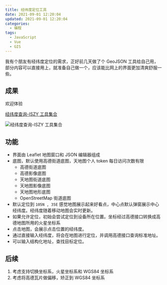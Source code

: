 ```yaml
---
title: 经纬度定位工具
date: 2021-09-01 12:20:04
updated: 2021-09-01 12:20:04
categories:
  - 编程
tags:
  - JavaScript
  - Vue
  - GIS
---
```


我有个朋友有经纬度定位的需求，正好前几天做了个 GeoJSON 工具给自己用，部分内容可以直接用上，就准备自己做一个，应该能比网上的界面更加清爽舒服一些。

## 成果

欢迎体验

[经纬度查询-ISZY 工具集合](https://tools.iszy.xyz/gis/latLng)

![经纬度查询-ISZY 工具集合](https://img.iszy.xyz/20210903134509.png)

## 功能

- 界面由 Leaflet 地图窗口和 JSON 编辑器组成
- 底图，默认使用高德街道底图，天地图个人 token 每日访问次数有限
  - 高德街道底图
  - 高德影像底图
  - 天地图街道底图
  - 天地图影像底图
  - 天地图地形底图
  - OpenStreetMap 街道底图
- 默认定位到 `105N , 35E` 感觉地图展示起来好看点，中心点默认弹窗展示中心经纬度。经纬度随着移动地图会实时更新。
- 如果允许定位，初始会尝试定位到设备所在位置。坐标经过高德接口转换成高德地图所用的火星坐标系
- 点击地图，会展示点击位置的经纬度。
- 通过直接输入经纬度，将会在地图进行定位，并调用高德接口查询标准地址。
- 可以输入结构化地址，查找目标定位。

## 后续

1. 考虑支持切换坐标系，火星坐标系和 WGS84 坐标系
2. 考虑将高德瓦片做偏移，矫正到 WGS84 坐标系
